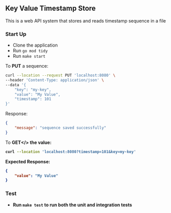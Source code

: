 ## Key Value Timestamp Store

This is a web API system that stores and reads timestamp sequence in a file <br />


### Start Up

* Clone the application
* Run `go mod tidy`
* Run `make start`

To <b>PUT</b> a sequence: 
```bash
curl --location --request PUT 'localhost:8080' \
--header 'Content-Type: application/json' \
--data '{
    "key": "my-key",
    "value": "My Value",
    "timestamp": 101
}'
```
Response:
```json
{
    "message": "sequence saved successfully"
}
```

To <b>GET</> the value:
```bash
curl --location 'localhost:8080?timestamp=101&key=my-key'
```
Expected Response:
```json
{
    "value": "My Value"
}
```

### Test
* Run `make test` to run both the unit and integration tests